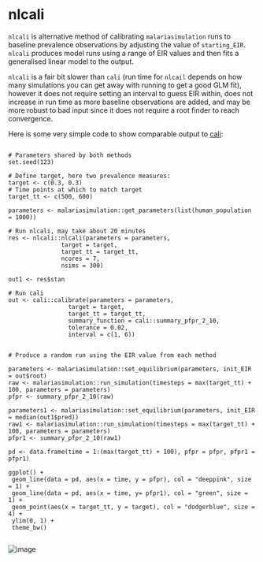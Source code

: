 # nlcali

`nlcali` is alternative method of calibrating `malariasimulation` runs to baseline prevalence observations by adjusting the value of `starting_EIR`. `nlcali` produces model runs using a range of EIR values and then fits a generalised linear model to the output.

`nlcali` is a fair bit slower than `cali` (run time for `nlcail` depends on how many simulations you can get away with running to get a good GLM fit), however it does not require setting an interval to guess EIR within, does not increase in run time as more baseline observations are added, and may be more robust to bad input since it does not require a root finder to reach convergence.

Here is some very simple code to show comparable output to [cali](https://github.com/mrc-ide/cali/):

```

# Parameters shared by both methods
set.seed(123)

# Define target, here two prevalence measures:
target <- c(0.3, 0.3)
# Time points at which to match target
target_tt <- c(500, 600)

parameters <- malariasimulation::get_parameters(list(human_population = 1000))

# Run nlcali, may take about 20 minutes
res <- nlcali::nlcali(parameters = parameters, 
               target = target, 
               target_tt = target_tt, 
               ncores = 7, 
               nsims = 300)

out1 <- res$stan

# Run cali
out <- cali::calibrate(parameters = parameters,
                 target = target,
                 target_tt = target_tt,
                 summary_function = cali::summary_pfpr_2_10,
                 tolerance = 0.02, 
                 interval = c(1, 6))


# Produce a random run using the EIR value from each method

parameters <- malariasimulation::set_equilibrium(parameters, init_EIR = out$root)
raw <- malariasimulation::run_simulation(timesteps = max(target_tt) + 100, parameters = parameters)
pfpr <- summary_pfpr_2_10(raw)

parameters1 <- malariasimulation::set_equilibrium(parameters, init_EIR = median(out1$pred))
raw1 <- malariasimulation::run_simulation(timesteps = max(target_tt) + 100, parameters = parameters)
pfpr1 <- summary_pfpr_2_10(raw1)

pd <- data.frame(time = 1:(max(target_tt) + 100), pfpr = pfpr, pfpr1 = pfpr1)

ggplot() +
 geom_line(data = pd, aes(x = time, y = pfpr), col = "deeppink", size = 1) +
 geom_line(data = pd, aes(x = time, y= pfpr1), col = "green", size = 1) +
 geom_point(aes(x = target_tt, y = target), col = "dodgerblue", size = 4) + 
 ylim(0, 1) +
 theme_bw()


```
![image](https://user-images.githubusercontent.com/10957016/165487259-6e49cd26-61e7-4f2b-a136-68bf038def55.png)
